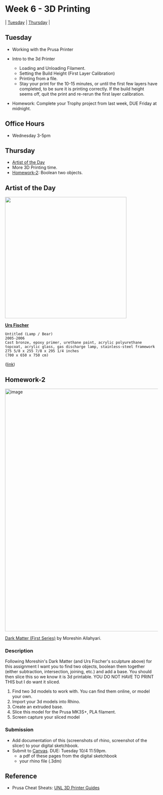# Week 6 - 3D Printing

| [Tuesday](#tuesday) | [Thursday](#thursday) |

## Tuesday

- Working with the Prusa Printer
- Intro to the 3d Printer
  - Loading and Unloading Filament.  
  - Setting the Build Height (First Layer Calibration)
  - Printing from a file. 
  - Stay your print for the 10-15 minutes, or until the first few layers have completed, to be sure it is printing correctly. If the build height seems off, quit the print and re-rerun the first layer calibration.

- Homework: Complete your Trophy project from last week, DUE Friday at midnight.


## Office Hours 
- Wednesday 3-5pm

## Thursday

- [Artist of the Day](#artist-of-the-day)
- More 3D Printing time. 
- [Homework-2](#homework-2): Boolean two objects.

## Artist of the Day 

<img src="https://user-images.githubusercontent.com/1598545/193049455-8f5a7e69-7534-4ca8-9eb5-44157fa4aa76.png" width=400>

**[Urs Fischer](https://ursfischer.com/)** 

```
Untitled (Lamp / Bear)
2005-2006
Cast bronze, epoxy primer, urethane paint, acrylic polyurethane topcoat, acrylic glass, gas discharge lamp, stainless-steel framework
275 5/8 x 255 7/8 x 295 1/4 inches
(700 x 650 x 750 cm)
```
([link](https://ursfischer.com/searches/bear))

## Homework-2

<img width="800" alt="image" src="https://user-images.githubusercontent.com/1598545/193051534-45e87d29-e20e-491c-8188-d1b716a87155.png">

[Dark Matter (First Series)](http://www.morehshin.com/dark-matter-first-series/) by Moreshin Allahyari.


### Description
Following Moreshin's Dark Matter (and Urs Fischer's sculpture above) for this assignment I want you to find two objects, boolean them together (either subtraction, intersection, joining, etc.) and add a base. You should then slice this so we know it is 3d printable. YOU DO NOT HAVE TO PRINT THIS but I do want it sliced. 

1. Find two 3d models to work with. You can find them online, or model your own.
2. Import your 3d models into Rhino.
3. Create an extruded base.
4. Slice this model for the Prusa MK3S+, PLA filament. 
5. Screen capture your sliced model

### Submission
- Add documentation of this (screenshots of rhino, screenshot of the slicer) to your digital sketchbook. 
- Submit to [Canvas](https://canvas.unl.edu/courses/137404/assignments/1350190). DUE: Tuesday 10/4 11:59pm.
  - a pdf of these pages from the digital sketchbook
  - your rhino file (.3dm)

## Reference
- Prusa Cheat Sheats: [UNL 3D Printer Guides](https://docs.google.com/document/d/1vCnLAMQ0IFE0_WeRT_rv4E3FyUzv3gbLFVJa0F7clCM/edit?usp=sharing)
